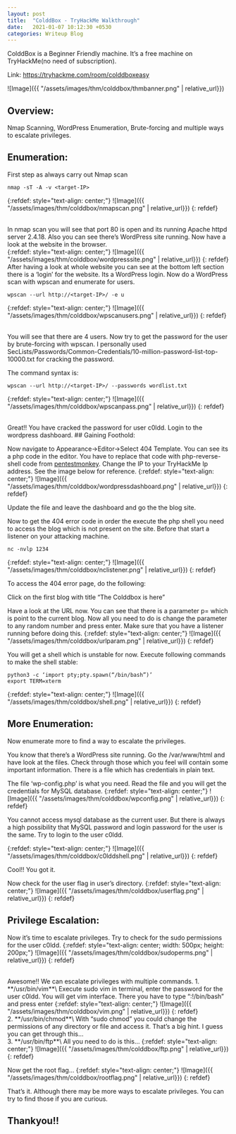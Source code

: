 ```yaml
---
layout: post
title:  "ColddBox - TryHackMe Walkthrough"
date:   2021-01-07 10:12:30 +0530
categories: Writeup Blog
---
```

ColddBox is a Beginner Friendly machine. It’s a free machine on TryHackMe(no need of subscription).

Link: <a href="https://tryhackme.com/room/colddboxeasy">https://tryhackme.com/room/colddboxeasy</a>

![Image]({{ "/assets/images/thm/colddbox/thmbanner.png" | relative_url}})

## Overview:

Nmap Scanning, WordPress Enumeration, Brute-forcing and multiple ways to escalate privileges.
## Enumeration:

First step as always carry out Nmap scan
```shell
nmap -sT -A -v <target-IP>
```
{:refdef: style="text-align: center;"}
![Image]({{ "/assets/images/thm/colddbox/nmapscan.png" | relative_url}})
{: refdef}

<br>
In nmap scan you will see that port 80 is open and its running Apache httpd server 2.4.18. Also you can see there’s WordPress site running. Now have a look at the website in the browser.

<br>
{:refdef: style="text-align: center;"}
![Image]({{ "/assets/images/thm/colddbox/wordpresssite.png" | relative_url}})
{: refdef}

<br>
After having a look at whole website you can see at the bottom left section there is a ‘login’ for the website. Its a WordPress login. Now do a WordPress scan with wpscan and enumerate for users.

```shell
wpscan --url http://<target-IP>/ -e u
``` 
{:refdef: style="text-align: center;"}
![Image]({{ "/assets/images/thm/colddbox/wpscanusers.png" | relative_url}})
{: refdef}

<br>
You will see that there are 4 users. Now try to get the password for the user by brute-forcing with wpscan. I personally used SecLists/Passwords/Common-Credentials/10-million-password-list-top-10000.txt for cracking the password.

The command syntax is:
```shell
wpscan --url http://<target-IP>/ --passwords wordlist.txt
```
{:refdef: style="text-align: center;"}
![Image]({{ "/assets/images/thm/colddbox/wpscanpass.png" | relative_url}})
{: refdef}

<br>
Great!! You have cracked the password for user c0ldd. Login to the wordpress dashboard.
## Gaining Foothold:

Now navigate to Appearance->Editor->Select 404 Template. You can see its a php code in the editor. You have to replace that code with php-reverse-shell code from <a href="https://github.com/pentestmonkey/php-reverse-shell/blob/master/php-reverse-shell.php">pentestmonkey</a>. Change the IP to your TryHackMe Ip address. See the image below for reference.
{:refdef: style="text-align: center;"}
![Image]({{ "/assets/images/thm/colddbox/wordpressdashboard.png" | relative_url}})
{: refdef}

Update the file and leave the dashboard and go the the blog site.

Now to get the 404 error code in order the execute the php shell you need to access the blog which is not present on the site. Before that start a listener on your attacking machine.

```shell
nc -nvlp 1234
```
{:refdef: style="text-align: center;"}
![Image]({{ "/assets/images/thm/colddbox/nclistener.png" | relative_url}})
{: refdef}

To access the 404 error page, do the following:

Click on the first blog with title “The Colddbox is here”

Have a look at the URL now. You can see that there is a parameter p= which is point to the current blog. Now all you need to do is change the parameter to any random number and press enter. Make sure that you have a listener running before doing this.
{:refdef: style="text-align: center;"}
![Image]({{ "/assets/images/thm/colddbox/urlparam.png" | relative_url}})
{: refdef}

You will get a shell which is unstable for now. Execute following commands to make the shell stable:
```shell
python3 -c ‘import pty;pty.spawn(“/bin/bash”)’
export TERM=xterm
```
{:refdef: style="text-align: center;"}
![Image]({{ "/assets/images/thm/colddbox/shell.png" | relative_url}})
{: refdef}
## More Enumeration:

Now enumerate more to find a way to escalate the privileges.

You know that there’s a WordPress site running. Go the /var/www/html and have look at the files. Check through those which you feel will contain some important information. There is a file which has credentials in plain text.

The file ‘wp-config.php’ is what you need. Read the file and you will get the credentials for MySQL database.
{:refdef: style="text-align: center;"}
![Image]({{ "/assets/images/thm/colddbox/wpconfig.png" | relative_url}})
{: refdef}

You cannot access mysql database as the current user. But there is always a high possibility that MySQL password and login password for the user is the same. Try to login to the user c0ldd.

{:refdef: style="text-align: center;"}
![Image]({{ "/assets/images/thm/colddbox/c0lddshell.png" | relative_url}})
{: refdef}

Cool!! You got it.

Now check for the user flag in user’s directory.
{:refdef: style="text-align: center;"}
![Image]({{ "/assets/images/thm/colddbox/userflag.png" | relative_url}})
{: refdef}

## Privilege Escalation:

Now it’s time to escalate privileges. Try to check for the sudo permissions for the user c0ldd.
{:refdef: style="text-align: center; width: 500px; height: 200px;"}
![Image]({{ "/assets/images/thm/colddbox/sudoperms.png" | relative_url}})
{: refdef}

<br>
Awesome!! We can escalate privileges with multiple commands.
1. **/usr/bin/vim**\
Execute sudo vim in terminal, enter the password for the user c0ldd.
You will get vim interface. There you have to type “:!/bin/bash” and press enter
{:refdef: style="text-align: center;"}
![Image]({{ "/assets/images/thm/colddbox/vim.png" | relative_url}})
{: refdef}

<br>
2. **/usr/bin/chmod**\
With “sudo chmod” you could change the permissions of any directory or file and access it. That’s a big hint. I guess you can get through this…

<br>
3. **/usr/bin/ftp**\
All you need to do is this…
{:refdef: style="text-align: center;"}
![Image]({{ "/assets/images/thm/colddbox/ftp.png" | relative_url}})
{: refdef}

Now get the root flag…
{:refdef: style="text-align: center;"}
![Image]({{ "/assets/images/thm/colddbox/rootflag.png" | relative_url}})
{: refdef}

That’s it. Although there may be more ways to escalate privileges. You can try to find those if you are curious.
## Thankyou!!